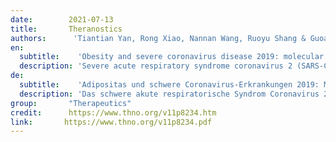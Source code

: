 ```yaml
---
date:        2021-07-13
title:       Theranostics 
authors:      'Tiantian Yan, Rong Xiao, Nannan Wang, Ruoyu Shang & Guoan Lin'
en:
  subtitle:    'Obesity and severe coronavirus disease 2019: molecular mechanisms, paths forward, and therapeutic opportunities'
  description: 'Severe acute respiratory syndrome coronavirus 2 (SARS-CoV-2) appears to have higher pathogenicity among patients with obesity. Obesity, termed as body mass index greater than 30 kg/m2, has now been demonstrated to be important comorbidity for disease severity during coronavirus disease 2019 (COVID-19) pandemic and associated with adverse events. Unraveling mechanisms behind this phenomenon can assist scientists, clinicians, and policymakers in responding appropriately to the COVID-19 pandemic. In this review, we systemically delineated the potential mechanistic links between obesity and worsening COVID-19 from altered physiology, underlying diseases, metabolism, immunity, cytokine storm, and thrombosis. Problematic ventilation caused by obesity and preexisting medical disorders exacerbate organ dysfunction for patients with obesity. Chronic metabolic disorders, including dyslipidemia, hyperglycemia, vitamin D deficiency, and polymorphisms of metabolism-related genes in obesity, probably aid SARS-CoV-2 intrusion and impair antiviral responses. Obesity-induced inadequate antiviral immunity (interferon, natural killer cells, invariant natural killer T cell, dendritic cell, T cells, B cell) at the early stage of SARS-CoV-2 infection leads to delayed viral elimination, increased viral load, and expedited viral mutation. Cytokine storm, with the defective antiviral immunity, probably contributes to tissue damage and pathological progression, resulting in severe symptoms and poor prognosis. The prothrombotic state, driven in large part by endothelial dysfunction, platelet hyperactivation, hypercoagulability, and impaired fibrinolysis in obesity, also increases the risk of severe COVID-19. These mechanisms in the susceptibility to severe condition also open the possibility for host-directed therapies in population with obesity. By bridging work done in these fields, researchers can gain a holistic view of the paths forward and therapeutic opportunities to break the vicious cycle of obesity and its devastating complications in the next emerging pandemic.'
de: 
  subtitle:    'Adipositas und schwere Coronavirus-Erkrankungen 2019: Molekulare Mechanismen, Lösungsansätze und therapeutische Möglichkeiten'
  description: 'Das schwere akute respiratorische Syndrom Coronavirus 2 (SARS-CoV-2) scheint bei Patienten mit Adipositas eine höhere Pathogenität aufzuweisen. Fettleibigkeit, d. h. ein Body-Mass-Index von mehr als 30 kg/m2, hat sich bei der Coronavirus-Pandemie 2019 (COVID-19) als wichtige Komorbidität für den Schweregrad der Erkrankung erwiesen und ist mit unerwünschten Ereignissen verbunden. Die Entschlüsselung der Mechanismen hinter diesem Phänomen kann Wissenschaftlern, Klinikern und politischen Entscheidungsträgern helfen, angemessen auf die COVID-19-Pandemie zu reagieren. In dieser Übersichtsarbeit haben wir die potenziellen Zusammenhänge zwischen Adipositas und der Verschlimmerung der COVID-19-Pandemie anhand der veränderten Physiologie, der zugrunde liegenden Krankheiten, des Stoffwechsels, der Immunität, des Zytokinsturms und der Thrombose systematisch dargestellt. Die durch Adipositas verursachte problematische Belüftung und vorbestehende medizinische Störungen verschlimmern die Organdysfunktion bei Patienten mit Adipositas. Chronische Stoffwechselstörungen, einschließlich Dyslipidämie, Hyperglykämie, Vitamin-D-Mangel und Polymorphismen stoffwechselbedingter Gene bei Adipositas, begünstigen wahrscheinlich das Eindringen von SARS-CoV-2 und beeinträchtigen die antivirale Reaktion. Die durch Adipositas bedingte unzureichende antivirale Immunität (Interferon, natürliche Killerzellen, invariante natürliche Killer-T-Zellen, dendritische Zellen, T-Zellen, B-Zellen) im Frühstadium der SARS-CoV-2-Infektion führt zu einer verzögerten Viruselimination, einer erhöhten Viruslast und einer beschleunigten Virusmutation. Der Zytokinsturm mit der gestörten antiviralen Immunität trägt wahrscheinlich zur Gewebeschädigung und zum Fortschreiten der Pathologie bei, was zu schweren Symptomen und einer schlechten Prognose führt. Der prothrombotische Zustand, der zum großen Teil durch die endotheliale Dysfunktion, die Hyperaktivierung der Thrombozyten, die Hyperkoagulabilität und die beeinträchtigte Fibrinolyse bei Adipositas bedingt ist, erhöht ebenfalls das Risiko einer schweren COVID-19-Erkrankung. Diese Mechanismen der Anfälligkeit für schwere Erkrankungen eröffnen auch die Möglichkeit für wirtsspezifische Therapien bei fettleibigen Menschen. Durch die Verknüpfung der Arbeiten in diesen Bereichen können die Forscher einen ganzheitlichen Überblick über die Wege und therapeutischen Möglichkeiten gewinnen, um den Teufelskreis der Fettleibigkeit und ihrer verheerenden Komplikationen in der nächsten aufkommenden Pandemie zu durchbrechen.'
group:       "Therapeutics"
credit:      https://www.thno.org/v11p8234.htm
link:       https://www.thno.org/v11p8234.pdf
---
```

<object data="{{ page.link }}" style='height:calc(100vh - 400px); width: 100%' type='application/pdf'></object>